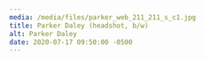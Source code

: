 ```yaml
---
media: /media/files/parker_web_211_211_s_c1.jpg
title: Parker Daley (headshot, b/w)
alt: Parker Daley
date: 2020-07-17 09:50:00 -0500
---
```

